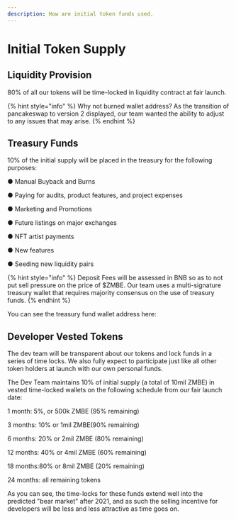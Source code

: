 ```yaml
---
description: How are initial token funds used.
---
```


# Initial Token Supply

## Liquidity Provision

80% of all our tokens will be time-locked in liquidity contract at fair launch. 

{% hint style="info" %}
Why not burned wallet address? As the transition of pancakeswap to version 2 displayed, our team wanted the ability to adjust to any issues that may arise. 
{% endhint %}

## Treasury Funds

10% of the initial supply will be placed in the treasury for the following purposes: 

●  Manual Buyback and Burns

●  Paying for audits, product features, and project expenses

●  Marketing and Promotions

●  Future listings on major exchanges

●  NFT artist payments

●  New features

●  Seeding new liquidity pairs

{% hint style="info" %}
Deposit Fees will be assessed in BNB so as to not put sell pressure on the price of $ZMBE. Our team uses a multi-signature treasury wallet that requires majority consensus on the use of treasury funds.
{% endhint %}

You can see the treasury fund wallet address here: 

## Developer Vested Tokens

The dev team will be transparent about our tokens and lock funds in a series of time locks. We also fully expect to participate just like all other token holders at launch with our own personal funds.

The Dev Team maintains 10% of initial supply \(a total of 10mil ZMBE\) in vested time-locked wallets on the following schedule from our fair launch date:

1 month: 5%, or 500k ZMBE \(95% remaining\) 

3 months: 10% or 1mil ZMBE\(90% remaining\) 

6 months: 20% or 2mil ZMBE \(80% remaining\) 

12 months: 40% or 4mil ZMBE \(60% remaining\) 

18 months:80% or 8mil ZMBE \(20% remaining\)

24 months: all remaining tokens

As you can see, the time-locks for these funds extend well into the predicted "bear market" after 2021, and as such the selling incentive for developers will be less and less attractive as time goes on. 



